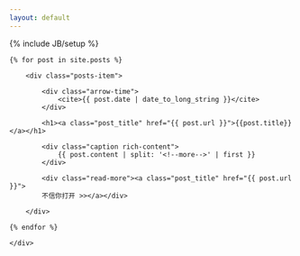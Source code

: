 ```yaml
---
layout: default
---
```

{% include JB/setup %}

<div id="content">
    <div class="text-post posts">

	{% for post in site.posts %}

        <div class="posts-item">

            <div class="arrow-time">
                <cite>{{ post.date | date_to_long_string }}</cite>
            </div>

            <h1><a class="post_title" href="{{ post.url }}">{{post.title}}</a></h1>

            <div class="caption rich-content">
                {{ post.content | split: '<!--more-->' | first }}
            </div>

            <div class="read-more"><a class="post_title" href="{{ post.url }}">
            不信你打开 >></a></div>

        </div>

	{% endfor %}

    </div>
</div>
